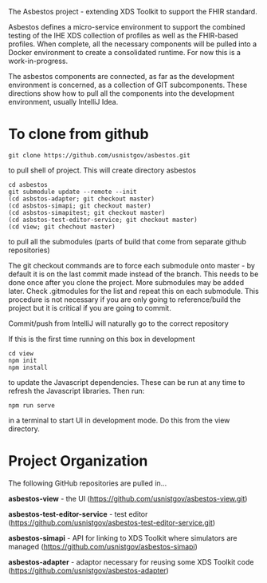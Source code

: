The Asbestos project - extending XDS Toolkit to support the FHIR standard.

Asbestos defines a micro-service environment to support the combined testing of the IHE XDS collection of 
profiles as well as the FHIR-based profiles. When complete, all the necessary components will be pulled into a Docker
environment to create a consolidated runtime. For now this is a work-in-progress.

The asbestos components are connected, as far as the development environment is concerned, as a collection of GIT
subcomponents.  These directions show how to pull all the components into the development environment, usually IntelliJ Idea.

# To clone from github

    git clone https://github.com/usnistgov/asbestos.git 

to pull shell of project. This will create directory asbestos

    cd asbestos
    git submodule update --remote --init
    (cd asbstos-adapter; git checkout master)
    (cd asbstos-simapi; git checkout master)
    (cd asbstos-simapitest; git checkout master)
    (cd asbstos-test-editor-service; git checkout master)
    (cd view; git chechout master)
    
to pull all the submodules (parts of build that come from separate github repositories)

The git checkout commands are to force each submodule onto master - by default it is on the
last commit made instead of the branch.  This needs to be done once after you clone the 
project.  More submodules may be added later.  Check .gitmodules for the list and repeat
this on each submodule.  This procedure is not necessary if you are only going to 
reference/build the project but it is critical if you are going to commit.

Commit/push from IntelliJ will naturally go to the correct repository

If this is the first time running on this box in development

    cd view
    npm init
    npm install

to update the Javascript dependencies. These can be run at any time to refresh the Javascript libraries. Then run:

    npm run serve
    
in a terminal to start UI in development mode. Do this from the view directory.

# Project Organization

The following GitHub repositories are pulled in...

**asbestos-view** - the UI (https://github.com/usnistgov/asbestos-view.git) 

**asbestos-test-editor-service** -  test editor (https://github.com/usnistgov/asbestos-test-editor-service.git)

**asbestos-simapi** - API for linking to XDS Toolkit where simulators are managed (https://github.com/usnistgov/asbestos-simapi)

**asbestos-adapter** - adaptor necessary for reusing some XDS Toolkit code (https://github.com/usnistgov/asbestos-adapter)


